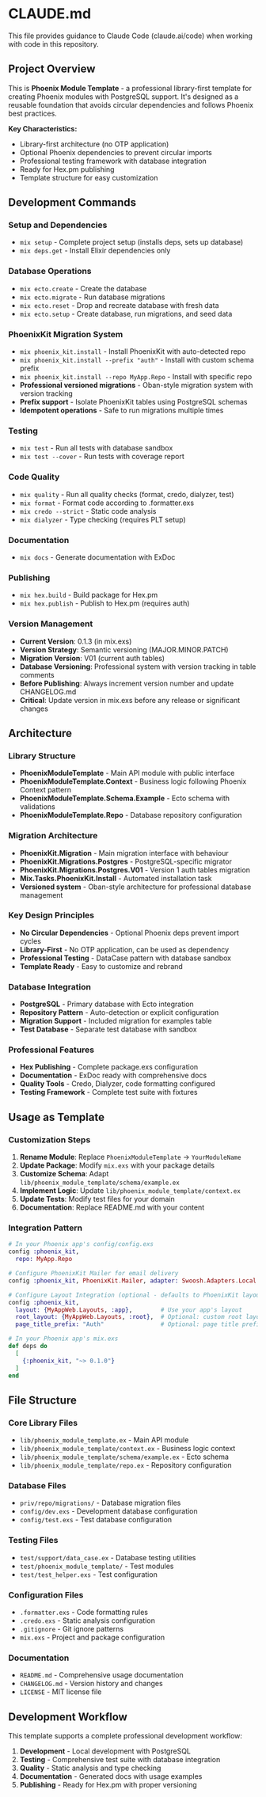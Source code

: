 # CLAUDE.md

This file provides guidance to Claude Code (claude.ai/code) when working with code in this repository.

## Project Overview

This is **Phoenix Module Template** - a professional library-first template for creating Phoenix modules with PostgreSQL support. It's designed as a reusable foundation that avoids circular dependencies and follows Phoenix best practices.

**Key Characteristics:**
- Library-first architecture (no OTP application)
- Optional Phoenix dependencies to prevent circular imports  
- Professional testing framework with database integration
- Ready for Hex.pm publishing
- Template structure for easy customization

## Development Commands

### Setup and Dependencies
- `mix setup` - Complete project setup (installs deps, sets up database)
- `mix deps.get` - Install Elixir dependencies only

### Database Operations
- `mix ecto.create` - Create the database  
- `mix ecto.migrate` - Run database migrations
- `mix ecto.reset` - Drop and recreate database with fresh data
- `mix ecto.setup` - Create database, run migrations, and seed data

### PhoenixKit Migration System
- `mix phoenix_kit.install` - Install PhoenixKit with auto-detected repo
- `mix phoenix_kit.install --prefix "auth"` - Install with custom schema prefix
- `mix phoenix_kit.install --repo MyApp.Repo` - Install with specific repo
- **Professional versioned migrations** - Oban-style migration system with version tracking
- **Prefix support** - Isolate PhoenixKit tables using PostgreSQL schemas
- **Idempotent operations** - Safe to run migrations multiple times

### Testing
- `mix test` - Run all tests with database sandbox
- `mix test --cover` - Run tests with coverage report

### Code Quality
- `mix quality` - Run all quality checks (format, credo, dialyzer, test)
- `mix format` - Format code according to .formatter.exs
- `mix credo --strict` - Static code analysis
- `mix dialyzer` - Type checking (requires PLT setup)

### Documentation
- `mix docs` - Generate documentation with ExDoc

### Publishing  
- `mix hex.build` - Build package for Hex.pm
- `mix hex.publish` - Publish to Hex.pm (requires auth)

### Version Management
- **Current Version**: 0.1.3 (in mix.exs)
- **Version Strategy**: Semantic versioning (MAJOR.MINOR.PATCH)
- **Migration Version**: V01 (current auth tables)
- **Database Versioning**: Professional system with version tracking in table comments
- **Before Publishing**: Always increment version number and update CHANGELOG.md
- **Critical**: Update version in mix.exs before any release or significant changes

## Architecture

### Library Structure
- **PhoenixModuleTemplate** - Main API module with public interface
- **PhoenixModuleTemplate.Context** - Business logic following Phoenix Context pattern
- **PhoenixModuleTemplate.Schema.Example** - Ecto schema with validations  
- **PhoenixModuleTemplate.Repo** - Database repository configuration

### Migration Architecture
- **PhoenixKit.Migration** - Main migration interface with behaviour
- **PhoenixKit.Migrations.Postgres** - PostgreSQL-specific migrator
- **PhoenixKit.Migrations.Postgres.V01** - Version 1 auth tables migration
- **Mix.Tasks.PhoenixKit.Install** - Automated installation task
- **Versioned system** - Oban-style architecture for professional database management

### Key Design Principles
- **No Circular Dependencies** - Optional Phoenix deps prevent import cycles
- **Library-First** - No OTP application, can be used as dependency
- **Professional Testing** - DataCase pattern with database sandbox
- **Template Ready** - Easy to customize and rebrand

### Database Integration
- **PostgreSQL** - Primary database with Ecto integration
- **Repository Pattern** - Auto-detection or explicit configuration
- **Migration Support** - Included migration for examples table
- **Test Database** - Separate test database with sandbox

### Professional Features
- **Hex Publishing** - Complete package.exs configuration
- **Documentation** - ExDoc ready with comprehensive docs  
- **Quality Tools** - Credo, Dialyzer, code formatting configured
- **Testing Framework** - Complete test suite with fixtures

## Usage as Template

### Customization Steps
1. **Rename Module**: Replace `PhoenixModuleTemplate` → `YourModuleName`
2. **Update Package**: Modify `mix.exs` with your package details
3. **Customize Schema**: Adapt `lib/phoenix_module_template/schema/example.ex`  
4. **Implement Logic**: Update `lib/phoenix_module_template/context.ex`
5. **Update Tests**: Modify test files for your domain
6. **Documentation**: Replace README.md with your content

### Integration Pattern
```elixir
# In your Phoenix app's config/config.exs
config :phoenix_kit, 
  repo: MyApp.Repo

# Configure PhoenixKit Mailer for email delivery
config :phoenix_kit, PhoenixKit.Mailer, adapter: Swoosh.Adapters.Local

# Configure Layout Integration (optional - defaults to PhoenixKit layouts)
config :phoenix_kit,
  layout: {MyAppWeb.Layouts, :app},        # Use your app's layout
  root_layout: {MyAppWeb.Layouts, :root},  # Optional: custom root layout
  page_title_prefix: "Auth"                # Optional: page title prefix

# In your Phoenix app's mix.exs
def deps do
  [
    {:phoenix_kit, "~> 0.1.0"}
  ]
end
```

## File Structure

### Core Library Files
- `lib/phoenix_module_template.ex` - Main API module
- `lib/phoenix_module_template/context.ex` - Business logic context
- `lib/phoenix_module_template/schema/example.ex` - Ecto schema  
- `lib/phoenix_module_template/repo.ex` - Repository configuration

### Database Files  
- `priv/repo/migrations/` - Database migration files
- `config/dev.exs` - Development database configuration
- `config/test.exs` - Test database configuration

### Testing Files
- `test/support/data_case.ex` - Database testing utilities
- `test/phoenix_module_template/` - Test modules
- `test/test_helper.exs` - Test configuration

### Configuration Files
- `.formatter.exs` - Code formatting rules
- `.credo.exs` - Static analysis configuration  
- `.gitignore` - Git ignore patterns
- `mix.exs` - Project and package configuration

### Documentation
- `README.md` - Comprehensive usage documentation
- `CHANGELOG.md` - Version history and changes
- `LICENSE` - MIT license file

## Development Workflow

This template supports a complete professional development workflow:

1. **Development** - Local development with PostgreSQL
2. **Testing** - Comprehensive test suite with database integration  
3. **Quality** - Static analysis and type checking
4. **Documentation** - Generated docs with usage examples
5. **Publishing** - Ready for Hex.pm with proper versioning